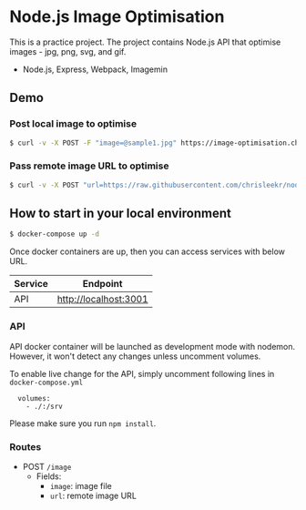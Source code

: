 # Node.js Image Optimisation

This is a practice project. The project contains Node.js API that optimise images - jpg, png, svg, and gif.

- Node.js, Express, Webpack, Imagemin

## Demo

### Post local image to optimise

```bash
$ curl -v -X POST -F "image=@sample1.jpg" https://image-optimisation.chrislee.kr/image -o sample1-output.jpg
```

### Pass remote image URL to optimise

```bash
$ curl -v -X POST "url=https://raw.githubusercontent.com/chrisleekr/nodejs-image-optimisation/master/examples/sample1.jpg" https://image-optimisation.chrislee.kr/image -o sample1-url-output.jpg
```

## How to start in your local environment

```bash
$ docker-compose up -d
```

Once docker containers are up, then you can access services with below URL.

| Service | Endpoint                                       |
| ------- | ---------------------------------------------- |
| API     | [http://localhost:3001](http://localhost:3001) |

### API

API docker container will be launched as development mode with nodemon. However, it won't detect any changes unless uncomment volumes.

To enable live change for the API, simply uncomment following lines in `docker-compose.yml`

```text
  volumes:
    - ./:/srv
```

Please make sure you run `npm install`.

### Routes

- POST `/image`
  - Fields:
    - `image`: image file
    - `url`: remote image URL
